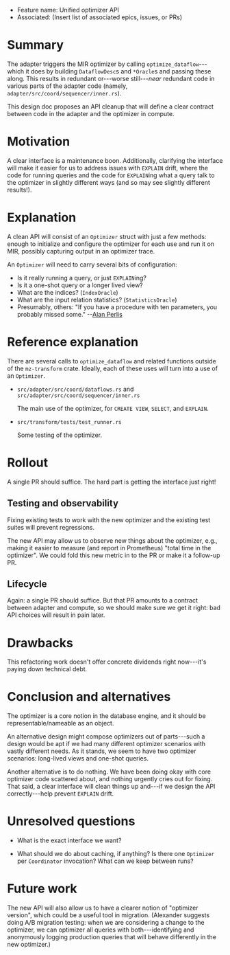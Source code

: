 - Feature name: Unified optimizer API
- Associated: (Insert list of associated epics, issues, or PRs)

# Summary
[summary]: #summary

The adapter triggers the MIR optimizer by calling
`optimize_dataflow`---which it does by building `DataflowDesc`s and
`*Oracle`s and passing these along. This results in redundant
or---worse still---_near_ redundant code in various parts of the
adapter code (namely, `adapter/src/coord/sequencer/inner.rs`).

This design doc proposes an API cleanup that will define a clear
contract between code in the adapter and the optimizer in compute.

# Motivation
[motivation]: #motivation

A clear interface is a maintenance boon. Additionally, clarifying the
interface will make it easier for us to address issues with `EXPLAIN`
drift, where the code for running queries and the code for
`EXPLAIN`ing what a query talk to the optimizer in slightly different
ways (and so may see slightly different results!).

# Explanation
[explanation]: #explanation

A clean API will consist of an `Optimizer` struct with just a few
methods: enough to initialize and configure the optimizer for each
use and run it on MIR, possibly capturing output in an optimizer trace.

An `Optimizer` will need to carry several bits of configuration:

  - Is it really running a query, or just `EXPLAIN`ing?
  - Is it a one-shot query or a longer lived view?
  - What are the indices? (`IndexOracle`)
  - What are the input relation statistics? (`StatisticsOracle`)
  - Presumably, others: "If you have a procedure with ten parameters, you probably missed some." --[Alan Perlis](http://www.cs.yale.edu/homes/perlis-alan/quotes.html)

# Reference explanation
[reference-explanation]: #reference-explanation

There are several calls to `optimize_dataflow` and related functions
outside of the `mz-transform` crate. Ideally, each of these uses will
turn into a use of an `Optimizer`.

 - `src/adapter/src/coord/dataflows.rs` and
   `src/adapter/src/coord/sequencer/inner.rs`

   The main use of the optimizer, for `CREATE VIEW`, `SELECT`, and
   `EXPLAIN`.

 - `src/transform/tests/test_runner.rs`

    Some testing of the optimizer.

# Rollout
[rollout]: #rollout

A single PR should suffice. The hard part is getting the interface just right!

## Testing and observability
[testing-and-observability]: #testing-and-observability

Fixing existing tests to work with the new optimizer and the existing
test suites will prevent regressions.

The new API may allow us to observe new things about the optimizer,
e.g., making it easier to measure (and report in Prometheus) "total
time in the optimizer". We could fold this new metric in to the PR or make it a
follow-up PR.

## Lifecycle
[lifecycle]: #lifecycle

Again: a single PR should suffice. But that PR amounts to a contract
between adapter and compute, so we should make sure we get it right:
bad API choices will result in pain later.

# Drawbacks
[drawbacks]: #drawbacks

This refactoring work doesn't offer concrete dividends right now---it's paying down technical debt.

# Conclusion and alternatives
[conclusion-and-alternatives]: #conclusion-and-alternatives

The optimizer is a core notion in the database engine, and it should
be representable/nameable as an object.

An alternative design might compose optimizers out of parts---such a
design would be apt if we had many different optimizer scenarios with
vastly different needs. As it stands, we seem to have two optimizer
scenarios: long-lived views and one-shot queries.

Another alternative is to do nothing. We have been doing okay with
core optimizer code scattered about, and nothing urgently cries out
for fixing. That said, a clear interface will clean things up and---if
we design the API correctly---help prevent `EXPLAIN` drift.

# Unresolved questions
[unresolved-questions]: #unresolved-questions

- What is the exact interface we want?

- What should we do about caching, if anything? Is there one
  `Optimizer` per `Coordinator` invocation? What can we keep between
  runs?

# Future work
[future-work]: #future-work

The new API will also allow us to have a clearer notion of "optimizer
version", which could be a useful tool in migration. (Alexander
suggests doing A/B migration testing: when we are considering a change
to the optimizer, we can optimizer all queries with both---identifying
and anonymously logging production queries that will behave
differently in the new optimizer.)
